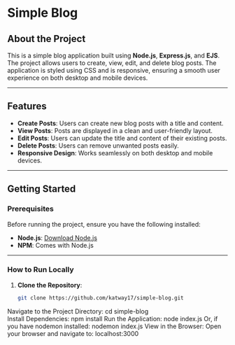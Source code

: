 # Simple Blog

## About the Project
This is a simple blog application built using **Node.js**, **Express.js**, and **EJS**. The project allows users to create, view, edit, and delete blog posts. The application is styled using CSS and is responsive, ensuring a smooth user experience on both desktop and mobile devices.

---

## Features
- **Create Posts**: Users can create new blog posts with a title and content.
- **View Posts**: Posts are displayed in a clean and user-friendly layout.
- **Edit Posts**: Users can update the title and content of their existing posts.
- **Delete Posts**: Users can remove unwanted posts easily.
- **Responsive Design**: Works seamlessly on both desktop and mobile devices.

---

## Getting Started

### Prerequisites
Before running the project, ensure you have the following installed:
- **Node.js**: [Download Node.js](https://nodejs.org/)
- **NPM**: Comes with Node.js

---

### How to Run Locally

1. **Clone the Repository**:
   ```bash
   git clone https://github.com/katway17/simple-blog.git

 Navigate to the Project Directory: cd simple-blog  
 Install Dependencies: npm install
 Run the Application: node index.js
 Or, if you have nodemon installed: nodemon index.js
 View in the Browser: Open your browser and navigate to: localhost:3000
